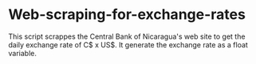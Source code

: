 # Web-scraping-for-exchange-rates
This script scrappes the Central Bank of Nicaragua's web site to get the daily exchange rate of C$ x US$.
It generate the exchange rate as a float variable.
